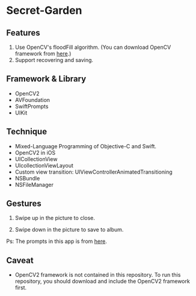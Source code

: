 # Secret-Garden

## Features

1. Use OpenCV's floodFill algorithm. (You can download OpenCV framework from [here](http://opencv.org).)
2. Support recovering and saving.

## Framework & Library

- OpenCV2
- AVFoundation
- SwiftPrompts
- UIKit

## Technique

- Mixed-Language Programming of Objective-C and Swift.
- OpenCV2 in iOS
- UICollectionView
- UIcollectionViewLayout
- Custom view transition: UIViewControllerAnimatedTransitioning
- NSBundle
- NSFileManager

## Gestures

1. Swipe up in the picture to close.

2. Swipe down in the picture to save to album.

Ps: The prompts in this app is from [here](https://github.com/GabrielAlva/Swift-Prompts).

## Caveat

- OpenCV2 framework is not contained in this repository. To run this repository, you should download and include the OpenCV2 framework first.
